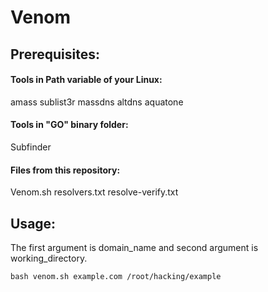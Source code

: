 # Venom
## Prerequisites:
#### Tools in Path variable of your Linux:
amass
sublist3r
massdns
altdns
aquatone

#### Tools in "GO" binary folder:
Subfinder

#### Files from this repository:
Venom.sh
resolvers.txt
resolve-verify.txt

## Usage:
The first argument is domain_name and second argument is working_directory.
```
bash venom.sh example.com /root/hacking/example
```
